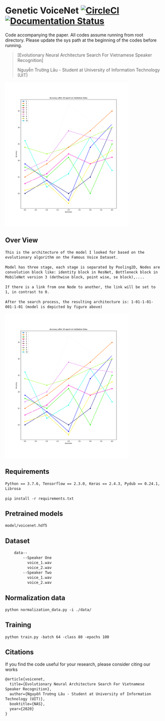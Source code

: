 # Genetic VoiceNet [![CircleCI](https://circleci.com/gh/faustomorales/keras-ocr.svg?style=shield)](https://github.com/nguyentruonglau) [![Documentation Status](https://readthedocs.org/projects/keras-ocr/badge/?version=latest)](https://github.com/nguyentruonglau)

Code accompanying the paper. All codes assume running from root directory. Please update the sys path at the beginning of the codes before running.
> [Evolutionary Neural Architecture Search For Vietnamese Speaker Recognition]
>
> Nguyễn Trường Lâu - Student at University of Information Technology (UIT)
>

![overview](https://github.com/nguyentruonglau/Genetic-VoiceNet/blob/main/img/training.png "Model Architecture")

## Over View
``` 
This is the architecture of the model I looked for based on the evolutionary algorithm on the Famous Voice Dataset.

Model has three stage, each stage is separated by Pooling2D, Nodes are convolution block like: identity block in ResNet, Bottleneck block in MobileNet version 3 (dethwise block, point wise, se block),....

If there is a link from one Node to another, the link will be set to 1, in contrast to 0.

After the search process, the resulting architecture is: 1-01-1-01-001-1-01 (model is depicted by figure above)

```
![Training](https://github.com/nguyentruonglau/Genetic-VoiceNet/blob/main/img/training.png "Training")

## Requirements
``` 
Python == 3.7.6, Tensorflow == 2.3.0, Keras == 2.4.3, Pydub == 0.24.1, Librosa

pip install -r requirements.txt
```

## Pretrained models
``` 
model/voicenet.hdf5
```

## Dataset
``` 
    data--
        --Speaker One
          voice_1.wav
          voice_2.wav
        --Speaker Two
          voice_1.wav
          voice_2.wav
```

## Normalization data
``` 
python normalization_data.py -i ./data/
```

## Training
``` 
python train.py -batch 64 -class 80 -epochs 100
```

## Citations
If you find the code useful for your research, please consider citing our works
``` 
@article{voicenet,
  title={Evolutionary Neural Architecture Search For Vietnamese Speaker Recognition},
  author={Nguyễn Trường Lâu - Student at University of Information Technology (UIT)},
  booktitle={NAS},
  year={2020}
}
```
